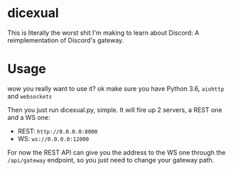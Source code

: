 dicexual
=========

This is literally the worst shit I'm making to learn about Discord: A reimplementation of
Discord's gateway.

# Usage

wow you really want to use it?
ok
make sure you have Python 3.6, `aiohttp` and `websockets`

Then you just run dicexual.py, simple.
It will fire up 2 servers, a REST one and a WS one:
 * REST: `http://0.0.0.0:8000`
 * WS: `ws://0.0.0.0:12000`

For now the REST API can give you the address to the WS one through the `/api/gateway` endpoint,
so you just need to change your gateway path.

